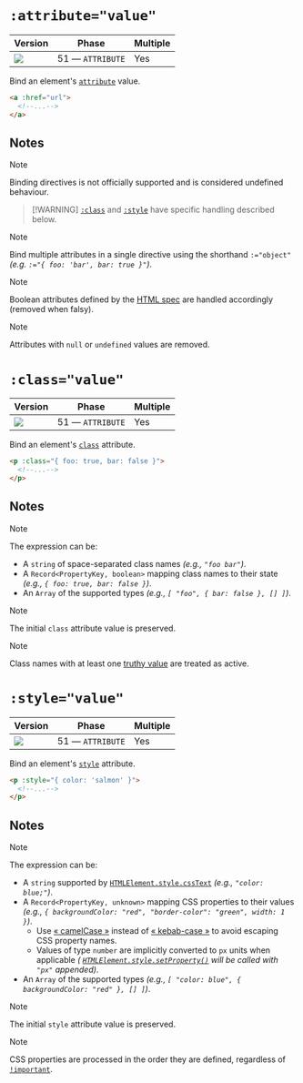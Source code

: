 # `:attribute="value"`

| Version                               | Phase            | Multiple |
| ------------------------------------- | ---------------- | -------- |
| ![](https://jsr.io/badges/@mizu/bind) | 51 — `ATTRIBUTE` | Yes      |

Bind an element's [`attribute`](https://developer.mozilla.org/docs/Web/HTML/Attributes) value.

```html
<a :href="url">
  <!--...-->
</a>
```

## Notes

> [!NOTE]
> Binding directives is not officially supported and is considered undefined behaviour.

> [!WARNING] [`:class`](#bind-class) and [`:style`](#bind-style) have specific handling described below.

> [!NOTE]
> Bind multiple attributes in a single directive using the shorthand `:="object"` _(e.g. `:="{ foo: 'bar', bar: true }"`)_.

> [!NOTE]
> Boolean attributes defined by the [HTML spec](https://html.spec.whatwg.org/#attributes-3) are handled accordingly (removed when falsy).

> [!NOTE]
> Attributes with `null` or `undefined` values are removed.

# `:class="value"`

| Version                               | Phase            | Multiple |
| ------------------------------------- | ---------------- | -------- |
| ![](https://jsr.io/badges/@mizu/bind) | 51 — `ATTRIBUTE` | Yes      |

Bind an element's [`class`](https://developer.mozilla.org/docs/Web/HTML/Global_attributes/class) attribute.

```html
<p :class="{ foo: true, bar: false }">
  <!--...-->
</p>
```

## Notes

> [!NOTE]
> The expression can be:
>
> - A `string` of space-separated class names _(e.g., `"foo bar"`)_.
> - A `Record<PropertyKey, boolean>` mapping class names to their state _(e.g., `{ foo: true, bar: false }`)_.
> - An `Array` of the supported types _(e.g., `[ "foo", { bar: false }, [] ]`)_.

> [!NOTE]
> The initial `class` attribute value is preserved.

> [!NOTE]
> Class names with at least one [truthy value](https://developer.mozilla.org/en-US/docs/Glossary/Truthy) are treated as active.

# `:style="value"`

| Version                               | Phase            | Multiple |
| ------------------------------------- | ---------------- | -------- |
| ![](https://jsr.io/badges/@mizu/bind) | 51 — `ATTRIBUTE` | Yes      |

Bind an element's [`style`](https://developer.mozilla.org/docs/Web/HTML/Global_attributes/style) attribute.

```html
<p :style="{ color: 'salmon' }">
  <!--...-->
</p>
```

## Notes

> [!NOTE]
> The expression can be:
>
> - A `string` supported by [`HTMLElement.style.cssText`](https://developer.mozilla.org/docs/Web/API/CSSStyleDeclaration/cssText) _(e.g., `"color: blue;"`)_.
> - A `Record<PropertyKey, unknown>` mapping CSS properties to their values _(e.g., `{ backgroundColor: "red", "border-color": "green", width: 1 }`)_.
>   - Use [« camelCase »](https://developer.mozilla.org/docs/Glossary/Camel_case) instead of [« kebab-case »](https://developer.mozilla.org/docs/Glossary/Kebab_case) to avoid escaping CSS property names.
>   - Values of type `number` are implicitly converted to `px` units when applicable _( [`HTMLElement.style.setProperty()`](https://developer.mozilla.org/docs/Web/API/CSSStyleDeclaration/setProperty) will be called with `"px"` appended)_.
> - An `Array` of the supported types _(e.g., `[ "color: blue", { backgroundColor: "red" }, [] ]`)_.

> [!NOTE]
> The initial `style` attribute value is preserved.

> [!NOTE]
> CSS properties are processed in the order they are defined, regardless of [`!important`](https://developer.mozilla.org/docs/Web/CSS/important).
